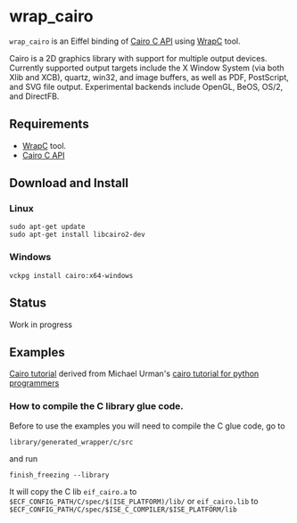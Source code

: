 # wrap_cairo
`wrap_cairo` is an Eiffel binding of [Cairo C API](https://gitlab.freedesktop.org/cairo/cairo) 
using [WrapC](https://github.com/eiffel-wrap-c/WrapC) tool.

Cairo is a 2D graphics library with support for multiple output devices. Currently supported output targets include the X Window
System (via both Xlib and XCB), quartz, win32, and image buffers, as well as PDF, PostScript, and SVG file output. Experimental backends
include OpenGL, BeOS, OS/2, and DirectFB.

## Requirements 

*  [WrapC](https://github.com/eiffel-wrap-c/WrapC) tool.
*  [Cairo C API](https://gitlab.freedesktop.org/cairo/cairo)


## Download and  Install


### Linux

	sudo apt-get update
	sudo apt-get install libcairo2-dev
	
	
### Windows
	
	vckpg install cairo:x64-windows

## Status

Work in progress


## Examples
[Cairo tutorial](./examples/tutorial/tutorial.md) derived from Michael Urman's [cairo tutorial for python programmers](http://www.tortall.net/mu/wiki/CairoTutorial)


### How to compile the C library glue code.

Before to use the examples you will need to compile the C glue code, go to 

	library/generated_wrapper/c/src

and run

	finish_freezing --library

It will copy the C lib `eif_cairo.a` to `$ECF_CONFIG_PATH/C/spec/$(ISE_PLATFORM)/lib/`  or `eif_cairo.lib`  to `$ECF_CONFIG_PATH/C/spec/$ISE_C_COMPILER/$ISE_PLATFORM/lib` 






